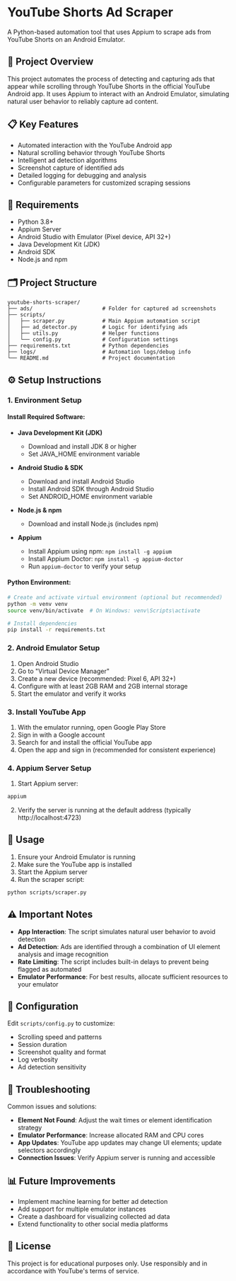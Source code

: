 # YouTube Shorts Ad Scraper

A Python-based automation tool that uses Appium to scrape ads from YouTube Shorts on an Android Emulator.

## 🔎 Project Overview

This project automates the process of detecting and capturing ads that appear while scrolling through YouTube Shorts in the official YouTube Android app. It uses Appium to interact with an Android Emulator, simulating natural user behavior to reliably capture ad content.

## 📋 Key Features

- Automated interaction with the YouTube Android app
- Natural scrolling behavior through YouTube Shorts
- Intelligent ad detection algorithms
- Screenshot capture of identified ads
- Detailed logging for debugging and analysis
- Configurable parameters for customized scraping sessions

## 📌 Requirements

- Python 3.8+
- Appium Server
- Android Studio with Emulator (Pixel device, API 32+)
- Java Development Kit (JDK)
- Android SDK
- Node.js and npm

## 🗂️ Project Structure

```
youtube-shorts-scraper/
├── ads/                      # Folder for captured ad screenshots
├── scripts/
│   ├── scraper.py            # Main Appium automation script
│   ├── ad_detector.py        # Logic for identifying ads
│   ├── utils.py              # Helper functions
│   └── config.py             # Configuration settings
├── requirements.txt          # Python dependencies
├── logs/                     # Automation logs/debug info
└── README.md                 # Project documentation
```

## ⚙️ Setup Instructions

### 1. Environment Setup

#### Install Required Software:

- **Java Development Kit (JDK)**
  - Download and install JDK 8 or higher
  - Set JAVA_HOME environment variable

- **Android Studio & SDK**
  - Download and install Android Studio
  - Install Android SDK through Android Studio
  - Set ANDROID_HOME environment variable

- **Node.js & npm**
  - Download and install Node.js (includes npm)

- **Appium**
  - Install Appium using npm: `npm install -g appium`
  - Install Appium Doctor: `npm install -g appium-doctor`
  - Run `appium-doctor` to verify your setup

#### Python Environment:

```bash
# Create and activate virtual environment (optional but recommended)
python -m venv venv
source venv/bin/activate  # On Windows: venv\Scripts\activate

# Install dependencies
pip install -r requirements.txt
```

### 2. Android Emulator Setup

1. Open Android Studio
2. Go to "Virtual Device Manager"
3. Create a new device (recommended: Pixel 6, API 32+)
4. Configure with at least 2GB RAM and 2GB internal storage
5. Start the emulator and verify it works

### 3. Install YouTube App

1. With the emulator running, open Google Play Store
2. Sign in with a Google account
3. Search for and install the official YouTube app
4. Open the app and sign in (recommended for consistent experience)

### 4. Appium Server Setup

1. Start Appium server:
```bash
appium
```

2. Verify the server is running at the default address (typically http://localhost:4723)

## 🚀 Usage

1. Ensure your Android Emulator is running
2. Make sure the YouTube app is installed
3. Start the Appium server
4. Run the scraper script:

```bash
python scripts/scraper.py
```

## ⚠️ Important Notes

- **App Interaction**: The script simulates natural user behavior to avoid detection
- **Ad Detection**: Ads are identified through a combination of UI element analysis and image recognition
- **Rate Limiting**: The script includes built-in delays to prevent being flagged as automated
- **Emulator Performance**: For best results, allocate sufficient resources to your emulator

## 📝 Configuration

Edit `scripts/config.py` to customize:

- Scrolling speed and patterns
- Session duration
- Screenshot quality and format
- Log verbosity
- Ad detection sensitivity

## 🔧 Troubleshooting

Common issues and solutions:

- **Element Not Found**: Adjust the wait times or element identification strategy
- **Emulator Performance**: Increase allocated RAM and CPU cores
- **App Updates**: YouTube app updates may change UI elements; update selectors accordingly
- **Connection Issues**: Verify Appium server is running and accessible

## 📊 Future Improvements

- Implement machine learning for better ad detection
- Add support for multiple emulator instances
- Create a dashboard for visualizing collected ad data
- Extend functionality to other social media platforms

## 📜 License

This project is for educational purposes only. Use responsibly and in accordance with YouTube's terms of service. 